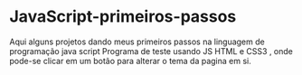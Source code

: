 # JavaScript-primeiros-passos
Aqui alguns projetos dando meus primeiros passos na linguagem de programação java script
Programa de teste usando JS HTML e CSS3 , onde pode-se clicar em um botão para alterar o tema da pagina em si.

